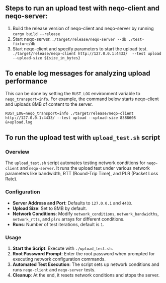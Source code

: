## Steps to run an upload test with neqo-client and neqo-server:

1. Build the release version of neqo-client and neqo-server by running
   `cargo build --release`
1. Start neqo-server. `./target/release/neqo-server --db ./test-fixture/db`
1. Start neqo-client and specify parameters to start the upload test.
   ` ./target/release/neqo-client http://127.0.0.1:4433/  --test upload  --upload-size ${size_in_bytes}`

## To enable log messages for analyzing upload performance

This can be done by setting the `RUST_LOG` environment variable to `neqo_transport=info`.
For example, the command below starts neqo-client and uploads 8MB of content to the server.
```
RUST_LOG=neqo_transport=info ./target/release/neqo-client http://127.0.0.1:4433/ --test upload --upload-size 8388608 &>upload.log
```

## To run the upload test with `upload_test.sh` script

### Overview
The `upload_test.sh` script automates testing network conditions for `neqo-client` and `neqo-server`. It runs the upload test under various network parameters like bandwidth, RTT (Round-Trip Time), and PLR (Packet Loss Rate).

### Configuration
- **Server Address and Port**: Defaults to `127.0.0.1` and `4433`.
- **Upload Size**: Set to 8MB by default.
- **Network Conditions**: Modify `network_conditions`, `network_bandwidths`, `network_rtts`, and `plrs` arrays for different conditions.
- **Runs**: Number of test iterations, default is `1`.

### Usage
1. **Start the Script**: Execute with `./upload_test.sh`.
2. **Root Password Prompt**: Enter the root password when prompted for executing network configuration commands.
3. **Automated Test Execution**: The script sets up network conditions and runs `neqo-client` and `neqo-server` tests.
4. **Cleanup**: At the end, it resets network conditions and stops the server.

